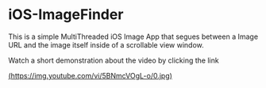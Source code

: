 # iOS-ImageFinder
This is a simple MultiThreaded iOS Image App that segues between a Image URL and the image itself inside of a scrollable view window.


Watch a short demonstration about the video by clicking the link

[(https://img.youtube.com/vi/5BNmcVOgL-o/0.jpg)](https://www.youtube.com/watch?v=5BNmcVOgL-o&feature=youtu.be)
